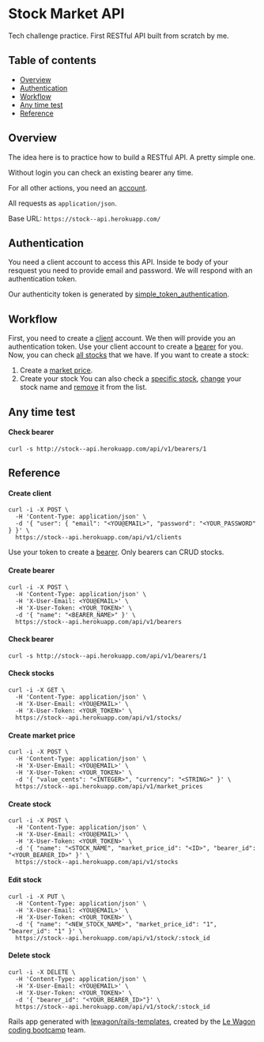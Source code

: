 # Stock Market API
Tech challenge practice. First RESTful API built from scratch by me.

## Table of contents
* [Overview](#overview)
* [Authentication](#authentication)
* [Workflow](#workflow)
* [Any time test](#any-time-test)
* [Reference](#reference)

## Overview
The idea here is to practice how to build a RESTful API. A pretty simple one. 

Without login you can check an existing bearer any time.

For all other actions, you need an [account](#authentication).

All requests as `application/json`.

Base URL: `https://stock--api.herokuapp.com/`

## Authentication 
You need a client account to access this API. Inside te body of your resquest you need to provide email and password.
We will respond with an authentication token.

Our authenticity token is generated by [simple_token_authentication](https://github.com/gonzalo-bulnes/simple_token_authentication).

## Workflow
First, you need to create a [client](#create-client) account. We then will provide you an authentication token. Use your client account to create a [bearer](#create-bearer) for you. Now, you can check [all stocks](#check-stocks) that we have. If you want to create a stock:
1. Create a [market price](#create-market-price).
2. Create your stock
You can also check a [specific stock](#check-stock), [change](#edit-stock) your stock name and [remove](#delete-stock) it from the list.

## Any time test
#### Check bearer

```console
curl -s http://stock--api.herokuapp.com/api/v1/bearers/1
```

## Reference
#### Create client
```console
curl -i -X POST \
  -H 'Content-Type: application/json' \
  -d '{ "user": { "email": "<YOU@EMAIL>", "password": "<YOUR_PASSWORD" } }' \
  https://stock--api.herokuapp.com/api/v1/clients
```
Use your token to create a [bearer](#bearer). Only bearers can CRUD stocks.

#### Create bearer
```console
curl -i -X POST \
  -H 'Content-Type: application/json' \
  -H 'X-User-Email: <YOU@EMAIL>' \
  -H 'X-User-Token: <YOUR_TOKEN>' \
  -d '{ "name": "<BEARER_NAME>" }' \
  https://stock--api.herokuapp.com/api/v1/bearers
```

#### Check bearer
```console
curl -s http://stock--api.herokuapp.com/api/v1/bearers/1
```

#### Check stocks
```console
curl -i -X GET \
  -H 'Content-Type: application/json' \
  -H 'X-User-Email: <YOU@EMAIL>' \
  -H 'X-User-Token: <YOUR_TOKEN>' \
  https://stock--api.herokuapp.com/api/v1/stocks/
```

#### Create market price
```console
curl -i -X POST \
  -H 'Content-Type: application/json' \
  -H 'X-User-Email: <YOU@EMAIL>' \
  -H 'X-User-Token: <YOUR_TOKEN>' \
  -d '{ "value_cents": "<INTEGER>", "currency": "<STRING>" }' \
  https://stock--api.herokuapp.com/api/v1/market_prices
```

#### Create stock
```console
curl -i -X POST \
  -H 'Content-Type: application/json' \
  -H 'X-User-Email: <YOU@EMAIL>' \
  -H 'X-User-Token: <YOUR_TOKEN>' \
  -d '{ "name": "<STOCK_NAME", "market_price_id": "<ID>", "bearer_id": "<YOUR_BEARER_ID>" }' \
  https://stock--api.herokuapp.com/api/v1/stocks
```

#### Edit stock
```console
curl -i -X PUT \
  -H 'Content-Type: application/json' \
  -H 'X-User-Email: <YOU@EMAIL>' \
  -H 'X-User-Token: <YOUR_TOKEN>' \
  -d '{ "name": "<NEW_STOCK_NAME>", "market_price_id": "1", "bearer_id": "1" }' \
  https://stock--api.herokuapp.com/api/v1/stock/:stock_id
```

#### Delete stock
```console
curl -i -X DELETE \
  -H 'Content-Type: application/json' \
  -H 'X-User-Email: <YOU@EMAIL>' \
  -H 'X-User-Token: <YOUR_TOKEN>' \
  -d '{ "bearer_id": "<YOUR_BEARER_ID>"}' \
  https://stock--api.herokuapp.com/api/v1/stock/:stock_id
```

Rails app generated with [lewagon/rails-templates](https://github.com/lewagon/rails-templates), created by the [Le Wagon coding bootcamp](https://www.lewagon.com) team.
